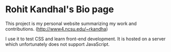 Rohit Kandhal's Bio page
======

This project is my personal website summarizing my work and contributions. (http://www4.ncsu.edu/~rkandha)

I use it to test CSS and learn front-end development.
It is hosted on a server which unfortunately does not support JavaScript.
